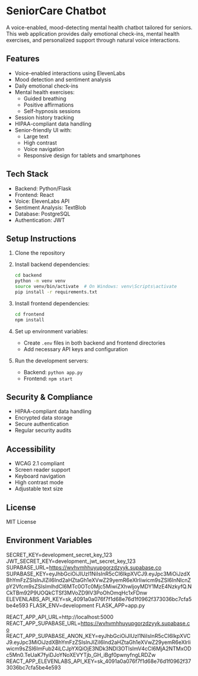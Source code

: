 # SeniorCare Chatbot

A voice-enabled, mood-detecting mental health chatbot tailored for seniors. This web application provides daily emotional check-ins, mental health exercises, and personalized support through natural voice interactions.

## Features

- Voice-enabled interactions using ElevenLabs
- Mood detection and sentiment analysis
- Daily emotional check-ins
- Mental health exercises:
  - Guided breathing
  - Positive affirmations
  - Self-hypnosis sessions
- Session history tracking
- HIPAA-compliant data handling
- Senior-friendly UI with:
  - Large text
  - High contrast
  - Voice navigation
  - Responsive design for tablets and smartphones

## Tech Stack

- Backend: Python/Flask
- Frontend: React
- Voice: ElevenLabs API
- Sentiment Analysis: TextBlob
- Database: PostgreSQL
- Authentication: JWT

## Setup Instructions

1. Clone the repository
2. Install backend dependencies:
   ```bash
   cd backend
   python -m venv venv
   source venv/bin/activate  # On Windows: venv\Scripts\activate
   pip install -r requirements.txt
   ```

3. Install frontend dependencies:
   ```bash
   cd frontend
   npm install
   ```

4. Set up environment variables:
   - Create `.env` files in both backend and frontend directories
   - Add necessary API keys and configuration

5. Run the development servers:
   - Backend: `python app.py`
   - Frontend: `npm start`

## Security & Compliance

- HIPAA-compliant data handling
- Encrypted data storage
- Secure authentication
- Regular security audits

## Accessibility

- WCAG 2.1 compliant
- Screen reader support
- Keyboard navigation
- High contrast mode
- Adjustable text size

## License

MIT License 

## Environment Variables

SECRET_KEY=development_secret_key_123
JWT_SECRET_KEY=development_jwt_secret_key_123
SUPABASE_URL=https://wvhvmhhuyupgorzdzyyk.supabase.co
SUPABASE_KEY=eyJhbGciOiJIUzI1NiIsInR5cCI6IkpXVCJ9.eyJpc3MiOiJzdXBhYmFzZSIsInJlZiI6Ind2aHZtaGh1eXVwZ29yemR6eXlrIiwicm9sZSI6InNlcnZpY2Vfcm9sZSIsImlhdCI6MTc0OTc0Mjc5MiwiZXhwIjoyMDY1MzE4NzkyfQ.NCkTBm92P9UOQkCTSf3MVoZD9lV3PoOhOmqHc1xFDnw
ELEVENLABS_API_KEY=sk_4091a0a076f7f1d68e76d1f0962f373036bc7cfa5be4e593
FLASK_ENV=development
FLASK_APP=app.py

REACT_APP_API_URL=http://localhost:5000
REACT_APP_SUPABASE_URL=https://wvhvmhhuyupgorzdzyyk.supabase.co
REACT_APP_SUPABASE_ANON_KEY=eyJhbGciOiJIUzI1NiIsInR5cCI6IkpXVCJ9.eyJpc3MiOiJzdXBhYmFzZSIsInJlZiI6Ind2aHZtaGh1eXVwZ29yemR6eXlrIiwicm9sZSI6ImFub24iLCJpYXQiOjE3NDk3NDI3OTIsImV4cCI6MjA2NTMxODc5Mn0.TeUaK7fyiDJoYNoXEVYTjb_GH_iBgf0pwnyfngLRDZw
REACT_APP_ELEVENLABS_API_KEY=sk_4091a0a076f7f1d68e76d1f0962f373036bc7cfa5be4e593 